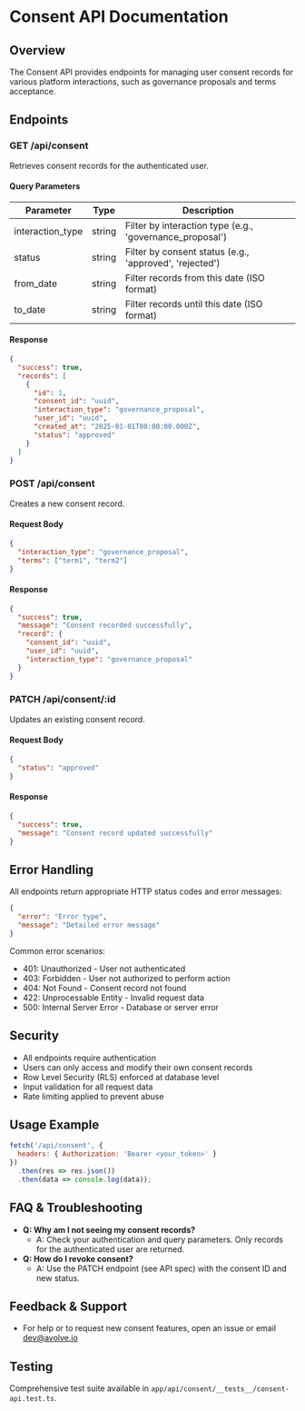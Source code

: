 # Consent API Documentation

## Overview

The Consent API provides endpoints for managing user consent records for various platform interactions, such as governance proposals and terms acceptance.

## Endpoints

### GET /api/consent

Retrieves consent records for the authenticated user.

#### Query Parameters

| Parameter | Type | Description |
|-----------|------|-------------|
| interaction_type | string | Filter by interaction type (e.g., 'governance_proposal') |
| status | string | Filter by consent status (e.g., 'approved', 'rejected') |
| from_date | string | Filter records from this date (ISO format) |
| to_date | string | Filter records until this date (ISO format) |

#### Response

```json
{
  "success": true,
  "records": [
    {
      "id": 1,
      "consent_id": "uuid",
      "interaction_type": "governance_proposal",
      "user_id": "uuid",
      "created_at": "2025-01-01T00:00:00.000Z",
      "status": "approved"
    }
  ]
}
```

### POST /api/consent

Creates a new consent record.

#### Request Body

```json
{
  "interaction_type": "governance_proposal",
  "terms": ["term1", "term2"]
}
```

#### Response

```json
{
  "success": true,
  "message": "Consent recorded successfully",
  "record": {
    "consent_id": "uuid",
    "user_id": "uuid",
    "interaction_type": "governance_proposal"
  }
}
```

### PATCH /api/consent/:id

Updates an existing consent record.

#### Request Body

```json
{
  "status": "approved"
}
```

#### Response

```json
{
  "success": true,
  "message": "Consent record updated successfully"
}
```

## Error Handling

All endpoints return appropriate HTTP status codes and error messages:

```json
{
  "error": "Error type",
  "message": "Detailed error message"
}
```

Common error scenarios:
- 401: Unauthorized - User not authenticated
- 403: Forbidden - User not authorized to perform action
- 404: Not Found - Consent record not found
- 422: Unprocessable Entity - Invalid request data
- 500: Internal Server Error - Database or server error

## Security

- All endpoints require authentication
- Users can only access and modify their own consent records
- Row Level Security (RLS) enforced at database level
- Input validation for all request data
- Rate limiting applied to prevent abuse

## Usage Example

```js
fetch('/api/consent', {
  headers: { Authorization: 'Bearer <your_token>' }
})
  .then(res => res.json())
  .then(data => console.log(data));
```

## FAQ & Troubleshooting
- **Q: Why am I not seeing my consent records?**
  - A: Check your authentication and query parameters. Only records for the authenticated user are returned.
- **Q: How do I revoke consent?**
  - A: Use the PATCH endpoint (see API spec) with the consent ID and new status.

## Feedback & Support
- For help or to request new consent features, open an issue or email dev@avolve.io

## Testing

Comprehensive test suite available in `app/api/consent/__tests__/consent-api.test.ts`.
